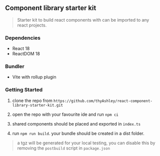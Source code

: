 ## Component library starter kit

> Starter kit to build react components with can be imported to any react projects.

### Dependencies

-   React 18
-   ReactDOM 18

### Bundler

-   Vite with rollup plugin

### Getting Started

1. clone the repo from `https://github.com/thyAshley/react-component-library-starter-kit.git`

2. open the repo with your favourite ide and run `npm ci`

3. shared components should be placed and exported in `index.ts`

4. run `npm run build`. your bundle should be created in a dist folder.

> a tgz will be generated for your local testing, you can disable this by removing the `postbuild` script in `package.json`
